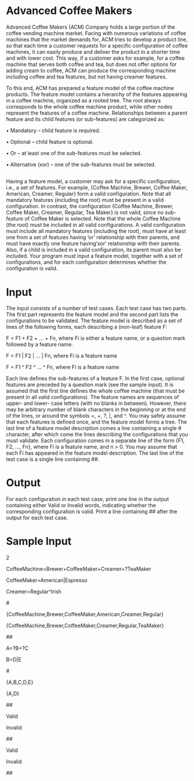 Advanced Coffee Makers
======================

Advanced Coffee Makers (ACM) Company holds a large portion of the coffee vending machine market.
Facing with numerous variations of coffee machines that the market demands for, ACM tries to develop a
product line, so that each time a customer requests for a specific configuration of coffee machines, it can
easily produce and deliver the product in a shorter time and with lower cost. This way, if a customer asks
for example, for a coffee machine that serves both coffee and tea, but does not offer options for adding
cream to coffee, ACM can produce the corresponding machine including coffee and tea features, but not
having creamer features.

To this end, ACM has prepared a feature model of the coffee machine products. The feature model
contains a hierarchy of the features appearing in a coffee machine, organized as a rooted tree. The root
always corresponds to the whole coffee machine product, while other nodes represent the features of a
coffee machine. Relationships between a parent feature and its child features (or sub-features) are
categorized as:

  • Mandatory – child feature is required.
  
  • Optional – child feature is optional.
  
  • Or – at least one of the sub-features must be selected.
  
  • Alternative (xor) – one of the sub-features must be selected.
##
Having a feature model, a customer may ask for a specific configuration, i.e., a set of features. For
example, {Coffee Machine, Brewer, Coffee Maker, American, Creamer, Regular} form a valid
configuration. Note that all mandatory features (including the root) must be present in a valid
configuration. In contrast, the configuration {Coffee Machine, Brewer, Coffee Maker, Creamer, Regular,
Tea Maker} is not valid, since no sub-feature of Coffee Maker is selected. Note that the whole Coffee
Machine (the root) must be included in all valid configurations.
A valid configuration must include all mandatory features (including the root), must have at least one
from a set of features having ‘or’ relationship with their parents, and must have exactly one feature having‘xor’ relationship with their parents. Also, if a child is included in a valid configuration, its parent must
also be included.
Your program must input a feature model, together with a set of configurations, and for each configuration
determines whether the configuration is valid.
##
Input
=====

The input consists of a number of test cases. Each test case has two parts. The first part represents the
feature model and the second part lists the configurations to be validated. The feature model is described
as a set of lines of the following forms, each describing a (non-leaf) feature F:

F = F1 + F2 + ... + Fn, where Fi is either a feature name, or a question mark followed by a feature name.

F = F1 | F2 | ... | Fn, where Fi is a feature name

F = F1 ^ F2 ^ ... ^ Fn, where Fi is a feature name

Each line defines the sub-features of a feature F. In the first case, optional features are preceded by a
question mark (see the sample input). It is assumed that the first line defines the whole coffee machine
(that must be present in all valid configurations). The feature names are sequences of upper- and lower-
case letters (with no blanks in between). However, there may be arbitrary number of blank characters in
the beginning or at the end of the lines, or around the symbols =, +, ?, |, and ^. You may safely assume
that each features is defined once, and the feature model forms a tree.
The last line of a feature model description comes a line containing a single # character, after which come
the lines describing the configurations that you must validate. Each configuration comes in a separate line
of the form {F1, F2, ..., Fn}, where Fi is a feature name, and n > 0. You may assume that each Fi has
appeared in the feature model description. The last line of the test case is a single line containing ##.
##
Output
======
For each configuration in each test case, print one line in the output containing either Valid or Invalid
words, indicating whether the corresponding configuration is valid. Print a line containing ## after the
output for each test case.
##
Sample Input
============
2

CoffeeMachine=Brewer+CoffeeMaker+Creamer+?TeaMaker

CoffeeMaker=American|Espresso

Creamer=Regular^Irish

\#

{CoffeeMachine,Brewer,CoffeeMaker,American,Creamer,Regular}

{CoffeeMachine,Brewer,CoffeeMaker,Creamer,Regular,TeaMaker}

\#\#

A=?B+?C

B=D|E

\#

{A,B,C,D,E}

{A,D}

\#\#

Valid

Invalid

\#\#

Valid

Invalid

\#\#
